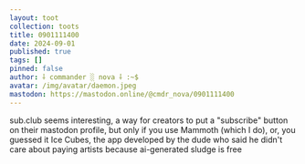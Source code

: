 ```yaml
---
layout: toot
collection: toots
title: 0901111400
date: 2024-09-01
published: true
tags: []
pinned: false
author: ⸸ commander ░ nova ⸸ :~$
avatar: /img/avatar/daemon.jpeg
mastodon: https://mastodon.online/@cmdr_nova/0901111400
---
```


sub.club seems interesting, a way for creators to put a "subscribe" button on their mastodon profile, but only if you use Mammoth (which I do), or, you guessed it Ice Cubes, the app developed by the dude who said he didn't care about paying artists because ai-generated sludge is free
